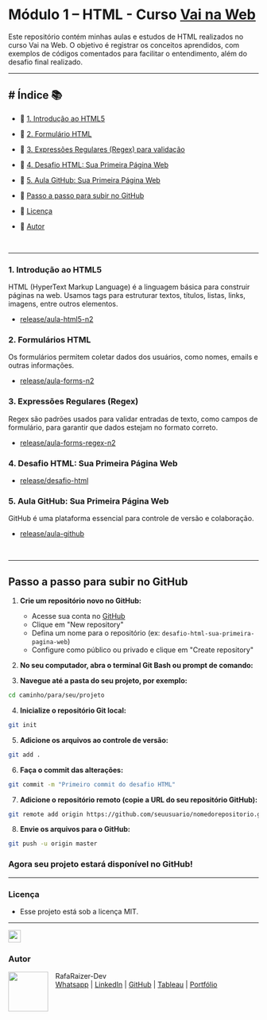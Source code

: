 # Módulo 1 – HTML - Curso [Vai na Web](https://vainaweb.com.br/) 

Este repositório contém minhas aulas e estudos de HTML realizados no curso Vai na Web. O objetivo é registrar os conceitos aprendidos, com exemplos de códigos comentados para facilitar o entendimento, além do desafio final realizado.

---

## # Índice 📚

- 🔹 [1. Introdução ao HTML5](#1-introdução-ao-html5)

- 🔹 [2. Formulário HTML](#2-formulários-html)

- 🔹 [3. Expressões Regulares (Regex) para validação](#3-expressões-regulares-regex)

- 🔹 [4. Desafio HTML: Sua Primeira Página Web](#4-desafio-html-sua-primeira-página-web)

- 🔹 [5. Aula GitHub: Sua Primeira Página Web](#5-aula-github-sua-primeira-página-web)

- 🔹 [Passo a passo para subir no GitHub](#passo-a-passo-para-subir-no-github)  

- 🔹 [Licença](#licença) 
 
- 🔹 [Autor](#autor)

<br>

---

###  1. Introdução ao HTML5  

HTML (HyperText Markup Language) é a linguagem básica para construir páginas na web. Usamos tags para estruturar textos, títulos, listas, links, imagens, entre outros elementos.

- [release/aula-html5-n2](https://github.com/RaizerTechDev/curso-vai-na-web/tree/release/aula-forms-n2/Aula-html-n2)

### 2. Formulários HTML
Os formulários permitem coletar dados dos usuários, como nomes, emails e outras informações.  

  - [release/aula-forms-n2](https://github.com/RaizerTechDev/curso-vai-na-web/tree/main/aula-forms-n2)  

### 3. Expressões Regulares (Regex)  
Regex são padrões usados para validar entradas de texto, como campos de formulário, para garantir que dados estejam no formato correto.

  - [release/aula-forms-regex-n2](https://github.com/RaizerTechDev/curso-vai-na-web/tree/main/aula-forms-regex-n2)   

 ### 4. Desafio HTML: Sua Primeira Página Web
  
  - [release/desafio-html](https://github.com/RaizerTechDev/curso-vai-na-web/tree/main/desafio-html-vainaweb-06102025)

   ### 5. Aula GitHub: Sua Primeira Página Web
   GitHub é uma plataforma essencial para controle de versão e colaboração.

  - [release/aula-github](https://github.com/RaizerTechDev/curso-vai-na-web/tree/main/aula-github)

<br>

***

## Passo a passo para subir no GitHub

1. **Crie um repositório novo no GitHub:**  
   - Acesse sua conta no [GitHub](https://github.com)  
   - Clique em "New repository"  
   - Defina um nome para o repositório (ex: `desafio-html-sua-primeira-pagina-web`)  
   - Configure como público ou privado e clique em "Create repository"

2. **No seu computador, abra o terminal Git Bash ou prompt de comando:**

3. **Navegue até a pasta do seu projeto, por exemplo:**  

```bash
cd caminho/para/seu/projeto
```

4. **Inicialize o repositório Git local:**  

```bash
git init
```

5. **Adicione os arquivos ao controle de versão:**  

```bash
git add .
```

6. **Faça o commit das alterações:**  

```bash
git commit -m "Primeiro commit do desafio HTML"
```

7. **Adicione o repositório remoto (copie a URL do seu repositório GitHub):**  

```bash
git remote add origin https://github.com/seuusuario/nomedorepositorio.git
```

8. **Envie os arquivos para o GitHub:**

```bash
git push -u origin master
```

### Agora seu projeto estará disponível no GitHub!

***

### Licença

- Esse projeto está sob a licença MIT.

***

<img src="https://media.giphy.com/media/ImmvDZ2c9xPR8gDvHV/giphy.gif" align="center" height="25" width="25" />  

### Autor

<p>
  <img align="left" margin="10" width="80" src="https://avatars.githubusercontent.com/u/87991807?v=4" />
  <p>&nbsp;&nbsp;&nbsp;RafaRaizer-Dev<br>
  &nbsp;&nbsp;&nbsp;<a href="https://api.whatsapp.com/send/?phone=47999327137">Whatsapp</a> | <a href="https://www.linkedin.com/in/raizer-rafael/">LinkedIn</a> | <a href="https://github.com/RaizerTechDev">GitHub</a> | <a href="https://public.tableau.com/app/profile/rafael.raizer">Tableau</a> | <a href="https://raizertechdev-portfolio.netlify.app/">Portfólio</a>  
  </p>
</p>


